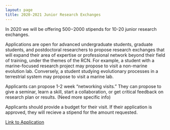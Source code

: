 ```yaml
---
layout: page
title: 2020-2021 Junior Research Exchanges
---
```


In 2020 we will be offering $500-$2000 stipends for 10-20 junior research exchanges.

Applications are open for advanced undergraduate students, graduate students, and postdoctoral researchers to propose research exchanges that will expand their area of expertise or professional network beyond their field of training, under the themes of the RCN. For example, a student with a marine-focused research project may propose to visit a non-marine evolution lab. Conversely, a student studying evolutionary processes in a terrestrial system may propose to visit a marine lab.

Applicants can propose 1-2 week “networking visits.” They can propose to give a seminar, learn a skill, start a collaboration, or get critical feedback on research plan or results. (Need more specific info)

Applicants should provide a budget for their visit. If their application is approved, they will recieve a stipend for the amount requested.

[Link to Application]()
